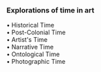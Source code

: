 ### Explorations of time in art<br>
• Historical Time<br>
• Post-Colonial Time<br>
• Artist's Time<br>
• Narrative Time<br>
• Ontological Time<br>
• Photographic Time<br>